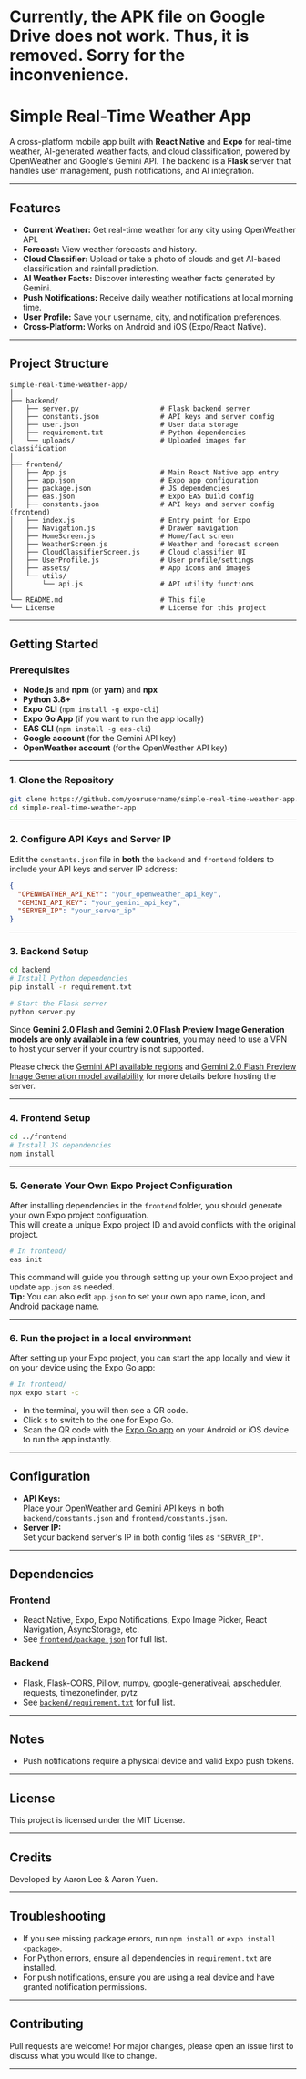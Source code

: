 # Currently, the APK file on Google Drive does not work. Thus, it is removed. Sorry for the inconvenience.

# Simple Real-Time Weather App

A cross-platform mobile app built with **React Native** and **Expo** for real-time weather, AI-generated weather facts, and cloud classification, powered by OpenWeather and Google's Gemini API. The backend is a **Flask** server that handles user management, push notifications, and AI integration.

---

## Features

-  **Current Weather:** Get real-time weather for any city using OpenWeather API.
-  **Forecast:** View weather forecasts and history.
-  **Cloud Classifier:** Upload or take a photo of clouds and get AI-based classification and rainfall prediction.
-  **AI Weather Facts:** Discover interesting weather facts generated by Gemini.
-  **Push Notifications:** Receive daily weather notifications at local morning time.
-  **User Profile:** Save your username, city, and notification preferences.
-  **Cross-Platform:** Works on Android and iOS (Expo/React Native).

---

## Project Structure

```
simple-real-time-weather-app/
│
├── backend/
│   ├── server.py                    # Flask backend server
│   ├── constants.json               # API keys and server config
│   ├── user.json                    # User data storage
│   ├── requirement.txt              # Python dependencies
│   └── uploads/                     # Uploaded images for classification
│
├── frontend/
│   ├── App.js                       # Main React Native app entry
│   ├── app.json                     # Expo app configuration
│   ├── package.json                 # JS dependencies
│   ├── eas.json                     # Expo EAS build config
│   ├── constants.json               # API keys and server config (frontend)
│   ├── index.js                     # Entry point for Expo
│   ├── Navigation.js                # Drawer navigation
│   ├── HomeScreen.js                # Home/fact screen
│   ├── WeatherScreen.js             # Weather and forecast screen
│   ├── CloudClassifierScreen.js     # Cloud classifier UI
│   ├── UserProfile.js               # User profile/settings
│   ├── assets/                      # App icons and images
│   └── utils/
│       └── api.js                   # API utility functions
│
└── README.md                        # This file
└── License                          # License for this project   
```

---

## Getting Started

### Prerequisites

- **Node.js** and **npm** (or **yarn**) and **npx**
- **Python 3.8+**
- **Expo CLI** (`npm install -g expo-cli`)
- **Expo Go App** (if you want to run the app locally)
- **EAS CLI** (`npm install -g eas-cli`)
- **Google account** (for the Gemini API key)
- **OpenWeather account** (for the OpenWeather API key)

---

### 1. Clone the Repository

```sh
git clone https://github.com/yourusername/simple-real-time-weather-app.git
cd simple-real-time-weather-app
```
---
### 2. Configure API Keys and Server IP

Edit the `constants.json` file in **both** the `backend` and `frontend` folders to include your API keys and server IP address:

```json
{
  "OPENWEATHER_API_KEY": "your_openweather_api_key",
  "GEMINI_API_KEY": "your_gemini_api_key",
  "SERVER_IP": "your_server_ip"
}
```

---

### 3. Backend Setup

```sh
cd backend
# Install Python dependencies
pip install -r requirement.txt

# Start the Flask server
python server.py
```

Since **Gemini 2.0 Flash and Gemini 2.0 Flash Preview Image Generation models are only available in a few countries**, you may need to use a VPN to host your server if your country is not supported.  

Please check the [Gemini API available regions](https://ai.google.dev/gemini-api/docs/available-regions) and [Gemini 2.0 Flash Preview Image Generation model availability](https://ai.google.dev/gemini-api/docs/models#gemini-2.0-flash-preview-image-generation) for more details before hosting the server.

---

### 4. Frontend Setup

```sh
cd ../frontend
# Install JS dependencies
npm install
```

---

### 5. Generate Your Own Expo Project Configuration

After installing dependencies in the `frontend` folder, you should generate your own Expo project configuration.  
This will create a unique Expo project ID and avoid conflicts with the original project.

```sh
# In frontend/
eas init
```

This command will guide you through setting up your own Expo project and update `app.json` as needed.  
**Tip:** You can also edit `app.json` to set your own app name, icon, and Android package name.

---

### 6. Run the project in a local environment

After setting up your Expo project, you can start the app locally and view it on your device using the Expo Go app:

```sh
# In frontend/
npx expo start -c
```

- In the terminal, you will then see a QR code.
- Click s to switch to the one for Expo Go.
- Scan the QR code with the [Expo Go app](https://expo.dev/client) on your Android or iOS device to run the app instantly.

---

## Configuration

- **API Keys:**  
  Place your OpenWeather and Gemini API keys in both `backend/constants.json` and `frontend/constants.json`.
- **Server IP:**  
  Set your backend server's IP in both config files as `"SERVER_IP"`.

---

## Dependencies

### Frontend

- React Native, Expo, Expo Notifications, Expo Image Picker, React Navigation, AsyncStorage, etc.
- See [`frontend/package.json`](frontend/package.json) for full list.

### Backend

- Flask, Flask-CORS, Pillow, numpy, google-generativeai, apscheduler, requests, timezonefinder, pytz
- See [`backend/requirement.txt`](backend/requirement.txt) for full list.

---

## Notes

- Push notifications require a physical device and valid Expo push tokens.

---

## License

This project is licensed under the MIT License.

---

## Credits

Developed by Aaron Lee & Aaron Yuen.

---

## Troubleshooting

- If you see missing package errors, run `npm install` or `expo install <package>`.
- For Python errors, ensure all dependencies in `requirement.txt` are installed.
- For push notifications, ensure you are using a real device and have granted notification permissions.

---

## Contributing

Pull requests are welcome! For major changes, please open an issue first to discuss what you would like to change.

---
